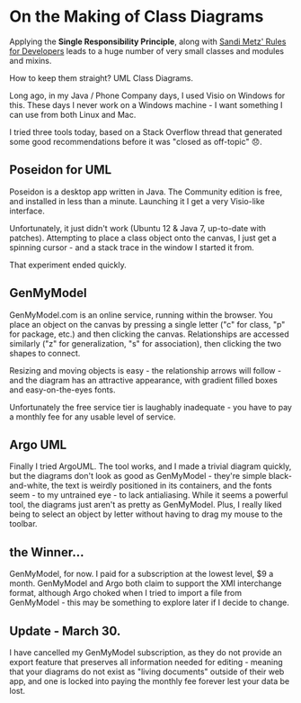 # On the Making of Class Diagrams

Applying the **Single Responsibility Principle**, along with [Sandi Metz' Rules for Developers](http://robots.thoughtbot.com/sandi-metz-rules-for-developers) leads to a huge number of very small classes and modules and mixins.

How to keep them straight?  UML Class Diagrams.

Long ago, in my Java / Phone Company days, I used Visio on Windows for this.  These days I never work on a Windows machine - I want something I can use from both Linux and Mac.

I tried three tools today, based on a Stack Overflow thread that generated some good recommendations before it was "closed as off-topic" :disappointed:.

## Poseidon for UML

Poseidon is a desktop app written in Java.  The Community edition is free, and installed in less than a minute.  Launching it I get a very Visio-like interface.

Unfortunately, it just didn't work (Ubuntu 12 & Java 7, up-to-date with patches).  Attempting to place a class object onto the canvas, I just get a spinning cursor - and a stack trace in the window I started it from.

That experiment ended quickly.

## GenMyModel

GenMyModel.com is an online service, running within the browser.  You place an object on the canvas by pressing a single letter ("c" for class, "p" for package, etc.) and then clicking the canvas.  Relationships are accessed similarly ("z" for generalization, "s" for association), then clicking the two shapes to connect.

Resizing and moving objects is easy - the relationship arrows will follow - and the diagram has an attractive appearance, with gradient filled boxes and easy-on-the-eyes fonts.

Unfortunately the free service tier is laughably inadequate - you have to pay a monthly fee for any usable level of service.

## Argo UML

Finally I tried ArgoUML.  The tool works, and I made a trivial diagram quickly, but the diagrams don't look as good as GenMyModel - they're simple black-and-white, the text is weirdly positioned in its containers, and the fonts seem - to my untrained eye - to lack antialiasing.  While it seems a powerful tool, the diagrams just aren't as pretty as GenMyModel.  Plus, I really liked being to select an object by letter without having to drag my mouse to the toolbar.

## the Winner...

GenMyModel, for now.  I paid for a subscription at the lowest level, $9 a month.  GenMyModel and Argo both claim to support the XMI interchange format, although Argo choked when I tried to import a file from GenMyModel - this may be something to explore later if I decide to change.

## Update - March 30.

I have cancelled my GenMyModel subscription, as they do not provide an export feature that preserves all information needed for editing - meaning that your diagrams do not exist as "living documents" outside of their web app, and one is locked into paying the monthly fee forever lest your data be lost.


